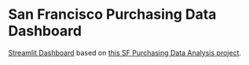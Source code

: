 # San Francisco Purchasing Data Dashboard
[Streamlit Dashboard](https://share.streamlit.io/rnckp/san-francisco-purchasing-data-dashboard/main/sf_data_streamlit_dashboard.py) based on [this SF Purchasing Data Analysis project](https://github.com/rnckp/Data-Science-Projects/tree/main/San%20Francisco%20Purchasing%20Data%20Analysis).
